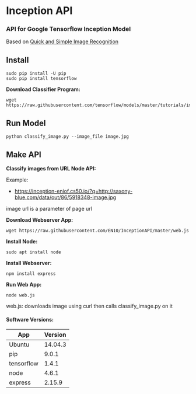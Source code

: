 # Inception API

### API for Google Tensorflow Inception Model

Based on [Quick and Simple Image Recognition](https://github.com/EN10/SimpleInception)

Install
-

    sudo pip install -U pip
    sudo pip install tensorflow

**Download Classifier Program:**    

    wget https://raw.githubusercontent.com/tensorflow/models/master/tutorials/image/imagenet/classify_image.py

Run Model
-

    python classify_image.py --image_file image.jpg

Make API
-
**Classify images from URL Node API:**   

Example:
* https://inception-eniof.cs50.io/?q=http://saxony-blue.com/data/out/86/5918348-image.jpg   

image url is a parameter of page url   

**Download Webserver App:** 

    wget https://raw.githubusercontent.com/EN10/InceptionAPI/master/web.js

**Install Node:**

    sudo apt install node

**Install Webserver:**  

    npm install express     

**Run Web App:**    

    node web.js

web.js: downloads image using curl then calls classify_image.py on it

#### Software Versions:

| App | Version |
| ----- | ----- |
| Ubuntu | 14.04.3 |
| pip | 9.0.1 |
| tensorflow | 1.4.1 |
| node | 4.6.1 |
| express | 2.15.9 |